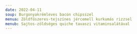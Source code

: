 ```yaml
---
date: 2022-04-11
soup: Burgonyakrémleves bacon chipsszel
menua: Zöldfűszeres-tejszínes jércemell kurkumás rizzsel
menub: Sajtos-zöldséges quiche tavaszi vitaminsalátával
---
```


